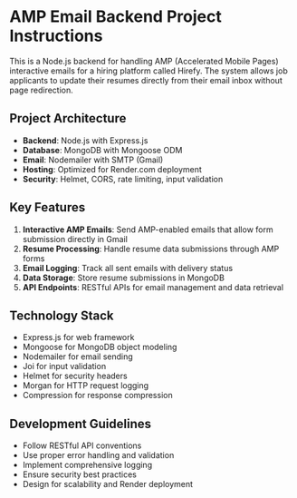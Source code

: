 # AMP Email Backend Project Instructions

This is a Node.js backend for handling AMP (Accelerated Mobile Pages) interactive emails for a hiring platform called Hirefy. The system allows job applicants to update their resumes directly from their email inbox without page redirection.

## Project Architecture

- **Backend**: Node.js with Express.js
- **Database**: MongoDB with Mongoose ODM
- **Email**: Nodemailer with SMTP (Gmail)
- **Hosting**: Optimized for Render.com deployment
- **Security**: Helmet, CORS, rate limiting, input validation

## Key Features

1. **Interactive AMP Emails**: Send AMP-enabled emails that allow form submission directly in Gmail
2. **Resume Processing**: Handle resume data submissions through AMP forms
3. **Email Logging**: Track all sent emails with delivery status
4. **Data Storage**: Store resume submissions in MongoDB
5. **API Endpoints**: RESTful APIs for email management and data retrieval

## Technology Stack

- Express.js for web framework
- Mongoose for MongoDB object modeling
- Nodemailer for email sending
- Joi for input validation
- Helmet for security headers
- Morgan for HTTP request logging
- Compression for response compression

## Development Guidelines

- Follow RESTful API conventions
- Use proper error handling and validation
- Implement comprehensive logging
- Ensure security best practices
- Design for scalability and Render deployment
